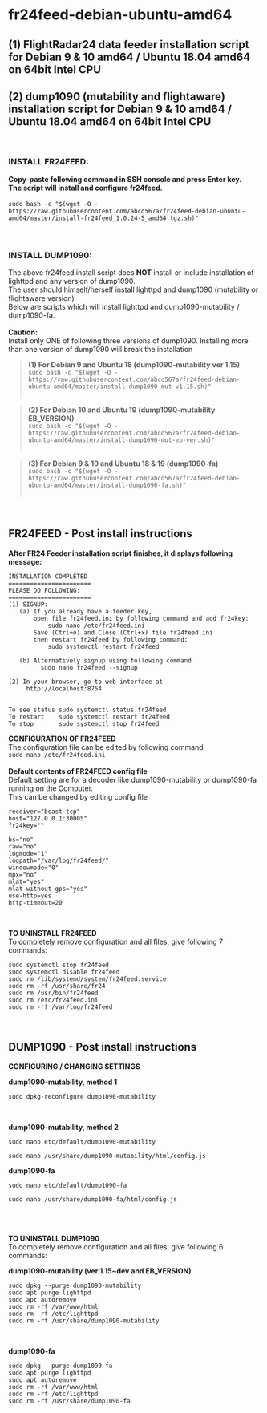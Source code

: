 # fr24feed-debian-ubuntu-amd64
## (1) FlightRadar24 data feeder installation script for Debian 9 & 10 amd64 / Ubuntu 18.04 amd64 on 64bit Intel CPU
## (2) dump1090 (mutability and flightaware) installation script for Debian 9 & 10 amd64 / Ubuntu 18.04 amd64 on 64bit Intel CPU
</br>

### INSTALL FR24FEED: 
**Copy-paste following command in SSH console and press Enter key. </br>
The script will install and configure fr24feed.** </br></br>
`sudo bash -c "$(wget -O - https://raw.githubusercontent.com/abcd567a/fr24feed-debian-ubuntu-amd64/master/install-fr24feed_1.0.24-5_amd64.tgz.sh)"` </br></br></br>
### INSTALL DUMP1090:
The above fr24feed install script does **NOT** install or include installation of lighttpd and any version of dump1090. </br>
The user should himself/herself install lighttpd and dump1090 (mutability or flightaware version) </br>
Below are scripts which will install lighttpd and dump1090-mutability / dump1090-fa. </br></br>
**Caution:** </br>
Install only ONE of following three versions of dump1090. Installing more than one version of dump1090 will break the installation </br>

> **(1) For Debian 9 and Ubuntu 18 (dump1090-mutability ver 1.15)** </br>
`sudo bash -c "$(wget -O - https://raw.githubusercontent.com/abcd567a/fr24feed-debian-ubuntu-amd64/master/install-dump1090-mut-v1.15.sh)"` </br></br>

> **(2) For Debian 10 and Ubuntu 19 (dump1090-mutability EB_VERSION)** </br>
`sudo bash -c "$(wget -O - https://raw.githubusercontent.com/abcd567a/fr24feed-debian-ubuntu-amd64/master/install-dump1090-mut-eb-ver.sh)"`  </br></br>

> **(3) For Debian 9 & 10 and Ubuntu 18 & 19 (dump1090-fa)** </br>
`sudo bash -c "$(wget -O - https://raw.githubusercontent.com/abcd567a/fr24feed-debian-ubuntu-amd64/master/install-dump1090-fa.sh)"` </br></br>
</br>

## FR24FEED - Post install instructions
**After FR24 Feeder installation script finishes, it displays following message:**
```
INSTALLATION COMPLETED
=======================
PLEASE DO FOLLOWING:
=======================
(1) SIGNUP:
   (a) If you already have a feeder key,
       open file fr24feed.ini by following command and add fr24key:
           sudo nano /etc/fr24feed.ini
       Save (Ctrl+o) and Close (Ctrl+x) file fr24feed.ini
       then restart fr24feed by following command:
           sudo systemctl restart fr24feed

   (b) Alternatively signup using following command
         sudo nano fr24feed --signup

(2) In your browser, go to web interface at
     http://localhost:8754


To see status sudo systemctl status fr24feed
To restart    sudo systemctl restart fr24feed
To stop       sudo systemctl stop fr24feed
```

**CONFIGURATION OF FR24FEED** </br>
The configuration file can be edited by following command; </br>
`sudo nano /etc/fr24feed.ini` </br></br>
**Default contents of FR24FEED config file**</br>
Default setting are for a decoder like dump1090-mutability or dump1090-fa running on the Computer. </br>
This can be changed by editing config file</br>

```
receiver="beast-tcp"
host="127.0.0.1:30005"
fr24key=""

bs="no"
raw="no"
logmode="1"
logpath="/var/log/fr24feed/"
windowmode="0"
mpx="no"
mlat="yes"
mlat-without-gps="yes"
use-http=yes
http-timeout=20

```
</br>


**TO UNINSTALL FR24FEED** </br>
To completely remove configuration and all files, give following 7 commands:
```
sudo systemctl stop fr24feed 
sudo systemctl disable fr24feed 
sudo rm /lib/systemd/system/fr24feed.service
sudo rm -rf /usr/share/fr24 
sudo rm /usr/bin/fr24feed
sudo rm /etc/fr24feed.ini 
sudo rm -rf /var/log/fr24feed  
```

</br>

## DUMP1090 - Post install instructions </br>

**CONFIGURING / CHANGING SETTINGS** </br>

**dump1090-mutability, method 1** </br>
```
sudo dpkg-reconfigure dump1090-mutability
```
</br>

**dump1090-mutability, method 2** </br>
```
sudo nano etc/default/dump1090-mutability

sudo nano /usr/share/dump1090-mutability/html/config.js
```

**dump1090-fa** </br>
```
sudo nano etc/default/dump1090-fa

sudo nano /usr/share/dump1090-fa/html/config.js
```

</br></br>

**TO UNINSTALL DUMP1090** </br>
To completely remove configuration and all files, give following 6 commands: </br>

**dump1090-mutability (ver 1.15~dev and EB_VERSION)** </br>

```
sudo dpkg --purge dump1090-mutability
sudo apt purge lighttpd
sudo apt autoremove
sudo rm -rf /var/www/html
sudo rm -rf /etc/lighttpd
sudo rm -rf /usr/share/dump1090-mutability
```

</br>

**dump1090-fa** </br>

```
sudo dpkg --purge dump1090-fa
sudo apt purge lighttpd
sudo apt autoremove
sudo rm -rf /var/www/html
sudo rm -rf /etc/lighttpd
sudo rm -rf /usr/share/dump1090-fa
```

